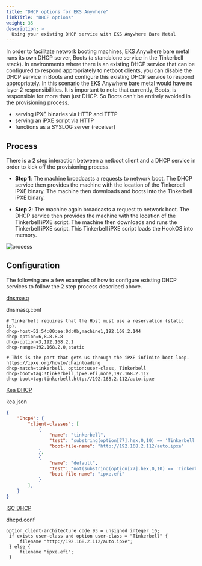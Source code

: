 ```yaml
---
title: "DHCP options for EKS Anywhere"
linkTitle: "DHCP options"
weight: 35
description: >
  Using your existing DHCP service with EKS Anywhere Bare Metal
---
```


In order to facilitate network booting machines, EKS Anywhere bare metal runs its own DHCP server, Boots (a standalone service in the Tinkerbell stack). In environments where there is an existing DHCP service that can be configured to respond appropriately to netboot clients, you can disable the DHCP service in Boots and configure this existing DHCP service to respond appropriately. In this scenario the EKS Anywhere bare metal would have no layer 2 responsibilities. It is important to note that currently, Boots, is responsible for more than just DHCP. So Boots can't be entirely avoided in the provisioning process.

- serving iPXE binaries via HTTP and TFTP
- serving an iPXE script via HTTP
- functions as a SYSLOG server (receiver)

## Process

There is a 2 step interaction between a netboot client and a DHCP service in order to kick off the provisioning process.

- __Step 1__: The machine broadcasts a requests to network boot. The DHCP service then provides the machine with the location of the Tinkerbell iPXE binary. The machine then downloads and boots into the Tinkerbell iPXE binary.

- __Step 2__: The machine again broadcasts a request to network boot. The DHCP service then provides the machine with the location of the Tinkerbell iPXE script. The machine then downloads and runs the Tinkerbell iPXE script. This Tinkerbell iPXE script loads the HookOS into memory.

![process](/images/baremetal-bring-your-own-dhcp.png)

## Configuration

The following are a few examples of how to configure existing DHCP services to follow the 2 step process described above.

[dnsmasq](https://linux.die.net/man/8/dnsmasq)

dnsmasq.conf

```text
# Tinkerbell requires that the Host must use a reservation (static ip).
dhcp-host=52:54:00:ee:0d:0b,machine1,192.168.2.144
dhcp-option=6,8.8.8.8
dhcp-option=3,192.168.2.1
dhcp-range=192.168.2.0,static

# This is the part that gets us through the iPXE infinite boot loop. https://ipxe.org/howto/chainloading
dhcp-match=tinkerbell, option:user-class, Tinkerbell
dhcp-boot=tag:!tinkerbell,ipxe.efi,none,192.168.2.112
dhcp-boot=tag:tinkerbell,http://192.168.2.112/auto.ipxe
```

[Kea DHCP](https://www.isc.org/kea/)

kea.json

```json
{
    "Dhcp4": {
        "client-classes": [
            {
                "name": "tinkerbell",
                "test": "substring(option[77].hex,0,10) == 'Tinkerbell'",
                "boot-file-name": "http://192.168.2.112/auto.ipxe"
            },
            {
                "name": "default",
                "test": "not(substring(option[77].hex,0,10) == 'Tinkerbell')",
                "boot-file-name": "ipxe.efi"
            }
        ],
    }
}
```

[ISC DHCP](https://ipxe.org/howto/dhcpd)

dhcpd.conf

```text
option client-architecture code 93 = unsigned integer 16;
 if exists user-class and option user-class = "Tinkerbell" {
     filename "http://192.168.2.112/auto.ipxe";
 } else {
     filename "ipxe.efi";
 }
```

